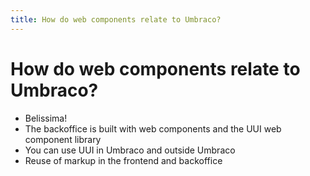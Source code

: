 ```yaml
---
title: How do web components relate to Umbraco?
---
```


# How do web components relate to Umbraco?
- <mdi-hand-okay /> Belissima!
- <mdi-umbraco /> The backoffice is built with web components and the UUI web component library
- You can use UUI in Umbraco and outside Umbraco
- <mdi-recycle /> Reuse of markup in the frontend and backoffice

<!--
# Joe
-->

